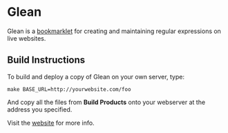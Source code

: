 Glean
=====

Glean is a [bookmarklet](https://en.wikipedia.org/wiki/Bookmarklet) for creating and maintaining regular expressions on live websites.

Build Instructions
------------------

To build and deploy a copy of Glean on your own server, type:

    make BASE_URL=http://yourwebsite.com/foo

And copy all the files from **Build Products** onto your webserver at the address you specified.

Visit the [website](http://miscellaneousprojects.com/glean) for more info.
